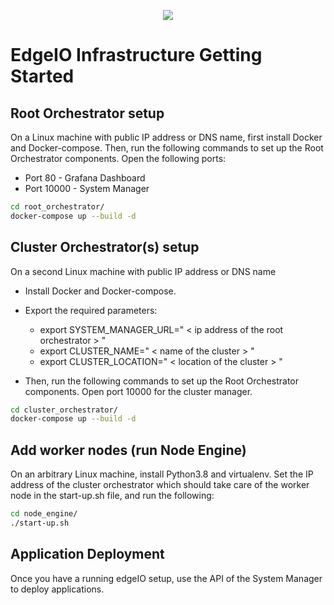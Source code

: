 
<p align="center">
  <img src="fig/edgeio-logo.png)">
</p>

# EdgeIO Infrastructure Getting Started

## Root Orchestrator setup

On a Linux machine with public IP address or DNS name, first install Docker and Docker-compose. Then, run the following commands to set up the Root Orchestrator components. Open the following ports:

- Port 80 - Grafana Dashboard
- Port 10000 - System Manager


```bash
cd root_orchestrator/
docker-compose up --build -d
```

## Cluster Orchestrator(s) setup

On a second Linux machine with public IP address or DNS name

- Install Docker and Docker-compose. 

- Export the required parameters:
  - export SYSTEM_MANAGER_URL=" < ip address of the root orchestrator > "
  - export CLUSTER_NAME=" < name of the cluster > "
  - export CLUSTER_LOCATION=" < location of the cluster > "

- Then, run the following commands to set up the Root Orchestrator components. Open port 10000 for the cluster manager.

```bash
cd cluster_orchestrator/
docker-compose up --build -d
```

## Add worker nodes (run Node Engine)

On an arbitrary Linux machine, install Python3.8 and virtualenv. Set the IP address of the cluster orchestrator which should take care of the worker node in the start-up.sh file, and run the following:

```bash
cd node_engine/
./start-up.sh
```

## Application Deployment

Once you have a running edgeIO setup, use the API of the System Manager to deploy applications.
